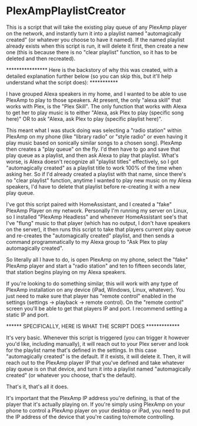 # PlexAmpPlaylistCreator
This is a script that will take the existing play queue of any PlexAmp player on the network, and instantly turn it into a playlist named "automagically created" (or whatever you choose to have it named).  If the named playlist already exists when this script is run, it will delete it first, then create a new one (this is because there is no "clear playlist" function, so it has to be deleted and then recreated).


**************** Here is the backstory of why this was created, with a detailed explanation further below (so you can skip this, but it'll help understand what the script does): ***********

I have grouped Alexa speakers in my home, and I wanted to be able to use PlexAmp to play to those speakers.  At present, the only "alexa skill" that works with Plex, is the "Plex Skill".  The only function that works with Alexa to get her to play music is to either "Alexa, ask Plex to play (specific song here)" OR to ask "Alexa, ask Plex to play (specific playlist here)". 

This meant what I was stuck doing was selecting a "radio station" within PlexAmp on my phone (like "library radio" or "style radio" or even having it play music based on sonically similar songs to a chosen song).  PlexAmp then creates a "play queue" on the fly.  I'd then have to go and save that play queue as a playlist, and then ask Alexa to play that playlist.  What's worse, is Alexa doesn't recognize all "playlist titles" effectively, so I got "automagically created" as a playlist title to work 100% of the time when asking her.  So if I'd already created a playlist with that name, since there's no "clear playlist" function, anytime I wanted to play new music on my Alexa speakers, I'd have to delete that playlist before re-creating it with a new play queue.

I've got this script paired with HomeAssistant, and I created a "fake" PlexAmp Player on my network.  Personally I'm running my server on Linux, so I installed "PlexAmp Headless" and whenever HomeAssistant see's that I've "flung" music to that player (which has no output, I don't have speakers on the server), it then runs this script to take that players current play queue and re-creates the "automagically created" playlist, and then sends a command programmatically to my Alexa group to "Ask Plex to play automagically created".

So literally all I have to do, is open PlexAmp on my phone, select the "fake" PlexAmp player and start a "radio station" and ten to fifteen seconds later, that station begins playing on my Alexa speakers.

If you're looking to do something similar, this will work with any type of PlexAmp installation on any device (iPad, Windows, Linux, whatever).  You just need to make sure that player has "remote control" enabled in the settings (settings -> playback -> remote control).  On the "remote control" screen you'll be able to get that players IP and port.  I recommend setting a static IP and port.




****** SPECIFICALLY, HERE IS WHAT THE SCRIPT DOES *************

It's very basic.  Whenever this script is triggered (you can trigger it however you'd like, including manually), it will reach out to your Plex server and look for the playlist name that's defined in the settings.  In this case "automagically created" is the default.  If it exists, it will delete it.  Then, it will reach out to the PlexAmp player IP that you've defined and take whatever play queue is on that device, and turn it into a playlist named "automagically created" (or whatever you choose, that's the default).

That's it, that's all it does.

It's important that the PlexAmp IP address you're defining, is that of the player that it's actually playing on.  If you're simply using PlexAmp on your phone to control a PlexAmp player on your desktop or iPad, you need to put the IP address of the device that you're casting to/remote controlling.